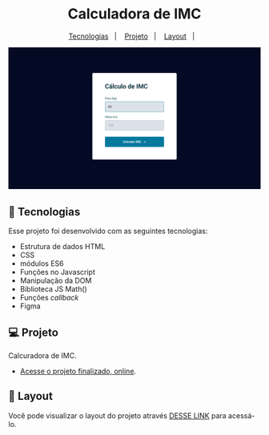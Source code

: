 <h1 align="center"> Calculadora de IMC </h1>

<p align="center">
  <a href="#-tecnologias">Tecnologias</a>&nbsp;&nbsp;&nbsp;|&nbsp;&nbsp;&nbsp;
  <a href="#-projeto">Projeto</a>&nbsp;&nbsp;&nbsp;|&nbsp;&nbsp;&nbsp;
  <a href="#-layout">Layout</a>&nbsp;&nbsp;&nbsp;|&nbsp;&nbsp;&nbsp;
</p>

<img src="./assets/screen1.png" alt=""> 

## 🚀 Tecnologias

Esse projeto foi desenvolvido com as seguintes tecnologias:

- Estrutura de dados HTML
- CSS
- módulos ES6
- Funções no Javascript
- Manipulação da DOM
- Biblioteca JS Math()
- Funções *callback*
- Figma

## 💻 Projeto

Calcuradora de IMC.

- [Acesse o projeto finalizado, online](https://jhonimattos.github.io/calculadoraimc).

## 🔖 Layout

Você pode visualizar o layout do projeto através [DESSE LINK](https://www.figma.com/design/JFcRpybOaJnQXF1hoLpuH7/IMC-(Copy)?node-id=6-4&t=BIdoGf6QPsOvOKQO-0) para acessá-lo.

